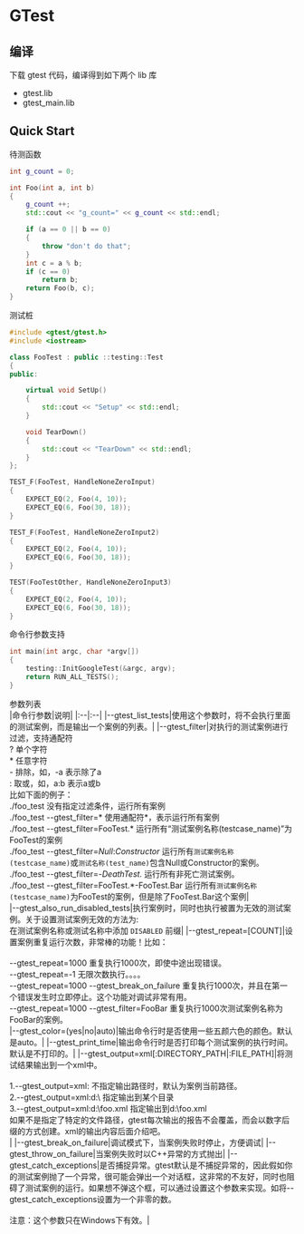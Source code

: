# GTest

## 编译
下载 gtest 代码，编译得到如下两个 lib 库
- gtest.lib
- gtest_main.lib

## Quick Start
待测函数
```c++
int g_count = 0;

int Foo(int a, int b)
{
	g_count ++;
	std::cout << "g_count=" << g_count << std::endl;

    if (a == 0 || b == 0)
    {
        throw "don't do that";
    }
    int c = a % b;
    if (c == 0)
        return b;
    return Foo(b, c);
}
```

测试桩
```c++
#include <gtest/gtest.h>
#include <iostream>

class FooTest : public ::testing::Test
{
public:

	virtual void SetUp()
	{
		std::cout << "Setup" << std::endl;
	}

	void TearDown()
	{
		std::cout << "TearDown" << std::endl;
	}
};

TEST_F(FooTest, HandleNoneZeroInput)
{
    EXPECT_EQ(2, Foo(4, 10));
    EXPECT_EQ(6, Foo(30, 18));
}

TEST_F(FooTest, HandleNoneZeroInput2)
{
    EXPECT_EQ(2, Foo(4, 10));
    EXPECT_EQ(6, Foo(30, 18));
}

TEST(FooTestOther, HandleNoneZeroInput3)
{
    EXPECT_EQ(2, Foo(4, 10));
    EXPECT_EQ(6, Foo(30, 18));
}
```

命令行参数支持
```c++
int main(int argc, char *argv[])
{
	testing::InitGoogleTest(&argc, argv);
	return RUN_ALL_TESTS();
}

```

参数列表  
|命令行参数|说明|
|:--|:--|
|--gtest_list_tests|使用这个参数时，将不会执行里面的测试案例，而是输出一个案例的列表。|
|--gtest_filter|对执行的测试案例进行过滤，支持通配符 <br> ?    单个字符<br> *    任意字符<br> -    排除，如，-a 表示除了a <br> :    取或，如，a:b 表示a或b <br> 比如下面的例子：<br> ./foo_test 没有指定过滤条件，运行所有案例 <br> ./foo_test --gtest_filter=* 使用通配符*，表示运行所有案例 <br> ./foo_test --gtest_filter=FooTest.* 运行所有“测试案例名称(testcase_name)”为FooTest的案例 <br> ./foo_test --gtest_filter=*Null*:*Constructor* 运行所有`测试案例名称(testcase_name)`或`测试名称(test_name)`包含Null或Constructor的案例。<br> ./foo_test --gtest_filter=-*DeathTest.* 运行所有非死亡测试案例。<br> ./foo_test --gtest_filter=FooTest.*-FooTest.Bar 运行所有`测试案例名称(testcase_name)`为FooTest的案例，但是除了FooTest.Bar这个案例| <br>
|--gtest_also_run_disabled_tests|执行案例时，同时也执行被置为无效的测试案例。关于设置测试案例无效的方法为: <br> 在测试案例名称或测试名称中添加 `DISABLED` 前缀|
|--gtest_repeat=[COUNT]|设置案例重复运行次数，非常棒的功能！比如：<br> <br> --gtest_repeat=1000      重复执行1000次，即使中途出现错误。<br> --gtest_repeat=-1          无限次数执行。。。。<br> --gtest_repeat=1000 --gtest_break_on_failure     重复执行1000次，并且在第一个错误发生时立即停止。这个功能对调试非常有用。<br> --gtest_repeat=1000 --gtest_filter=FooBar     重复执行1000次测试案例名称为FooBar的案例。<br>
|--gtest_color=(yes\|no\|auto)|输出命令行时是否使用一些五颜六色的颜色。默认是auto。|
|--gtest_print_time|输出命令行时是否打印每个测试案例的执行时间。默认是不打印的。|
|--gtest_output=xml[:DIRECTORY_PATH\|:FILE_PATH]|将测试结果输出到一个xml中。<br> <br> 1.--gtest_output=xml:    不指定输出路径时，默认为案例当前路径。<br> 2.--gtest_output=xml:d:\ 指定输出到某个目录 <br> 3.--gtest_output=xml:d:\foo.xml 指定输出到d:\foo.xml <br> 如果不是指定了特定的文件路径，gtest每次输出的报告不会覆盖，而会以数字后缀的方式创建。xml的输出内容后面介绍吧。 <br>|
|--gtest_break_on_failure|调试模式下，当案例失败时停止，方便调试|
|--gtest_throw_on_failure|当案例失败时以C++异常的方式抛出|
|--gtest_catch_exceptions|是否捕捉异常。gtest默认是不捕捉异常的，因此假如你的测试案例抛了一个异常，很可能会弹出一个对话框，这非常的不友好，同时也阻碍了测试案例的运行。如果想不弹这个框，可以通过设置这个参数来实现。如将--gtest_catch_exceptions设置为一个非零的数。<br> <br> 注意：这个参数只在Windows下有效。|
